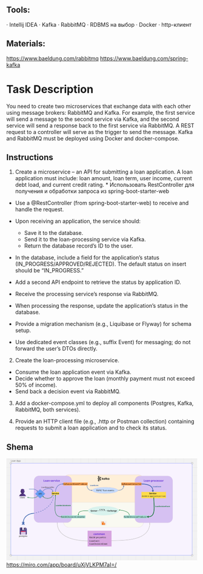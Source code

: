 ## Tools:

· Intellij IDEA
· Kafka
· RabbitMQ
· RDBMS на выбор
· Docker
· http-клиент

## Materials:

https://www.baeldung.com/rabbitmq
https://www.baeldung.com/spring-kafka

# Task Description

You need to create two microservices that exchange data with each other using message brokers: RabbitMQ and Kafka.
For example, the first service will send a message to the second service via Kafka, and the second service will send a
response back to the first service via RabbitMQ.
A REST request to a controller will serve as the trigger to send the message. Kafka and RabbitMQ must be deployed using
Docker and docker-compose.

## Instructions

1) Create a microservice – an API for submitting a loan application.
   A loan application must include: loan amount, loan term, user income, current debt load, and current credit rating. *
   Использовать RestController для получения и обработки запроса из spring-boot-starter-web

- Use a @RestController (from spring-boot-starter-web) to receive and handle the request.
- Upon receiving an application, the service should:

   * Save it to the database.
   * Send it to the loan-processing service via Kafka.
   * Return the database record’s ID to the user.

- In the database, include a field for the application’s status (IN_PROGRESS/APPROVED/REJECTED). The default status on
  insert should be “IN_PROGRESS.”
- Add a second API endpoint to retrieve the status by application ID.
- Receive the processing service’s response via RabbitMQ.
- When processing the response, update the application’s status in the database.
- Provide a migration mechanism (e.g., Liquibase or Flyway) for schema setup.
- Use dedicated event classes (e.g., suffix Event) for messaging; do not forward the user’s DTOs directly.

2) Create the loan-processing microservice.

- Consume the loan application event via Kafka.
- Decide whether to approve the loan (monthly payment must not exceed 50% of income).
- Send back a decision event via RabbitMQ.

3) Add a docker-compose.yml to deploy all components (Postgres, Kafka, RabbitMQ, both services).

4) Provide an HTTP client file (e.g., .http or Postman collection) containing requests to submit a loan application and
   to check its status.

## Shema

![img.png](img.png)
https://miro.com/app/board/uXjVLKPM7aI=/